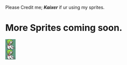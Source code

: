 Please Credit me; ***Kaixer*** if ur using my sprites.

# More Sprites coming soon.

![icon_new.png](icon_new.png)
